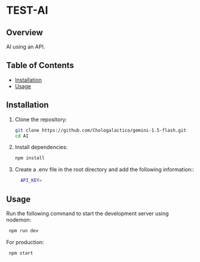 # TEST-AI


## Overview
AI using an API.

## Table of Contents
- [Installation](#installation)
- [Usage](#usage)

## Installation
1. Clone the repository:
   ```bash
   git clone https://github.com/Chologalactico/gemini-1.5-flash.git
   cd AI
   ```

2. Install dependencies:
   ```bash
   npm install
   ```

3. Create a .env file in the root directory and add the following information::
   ```bash
     API_KEY=
   ```

## Usage
Run the following command to start the development server using nodemon:
   ```bash
    npm run dev
  ```

For production:
   ```bash
    npm start
  ```
